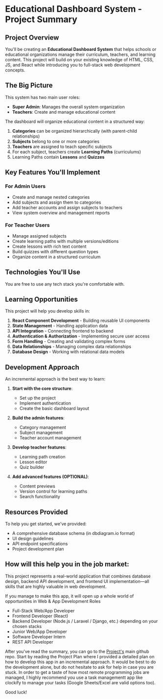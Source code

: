 # Educational Dashboard System - Project Summary

## Project Overview

You'll be creating an **Educational Dashboard System** that helps schools or educational organizations manage their curriculum, teachers, and learning content. This project will build on your existing knowledge of HTML, CSS, JS, and React while introducing you to full-stack web development concepts.

## The Big Picture

This system has two main user roles:
- **Super Admin**: Manages the overall system organization
- **Teachers**: Create and manage educational content

The dashboard will organize educational content in a structured way:
1. **Categories** can be organized hierarchically (with parent-child relationships)
2. **Subjects** belong to one or more categories
3. **Teachers** are assigned to teach specific subjects
4. For each subject, teachers create **Learning Paths** (curriculums)
5. Learning Paths contain **Lessons** and **Quizzes**

## Key Features You'll Implement

### For Admin Users
- Create and manage nested categories
- Add subjects and assign them to categories
- Add teacher accounts and assign subjects to teachers
- View system overview and management reports

### For Teacher Users
- Manage assigned subjects
- Create learning paths with multiple versions/editions
- Create lessons with rich text content
- Build quizzes with different question types
- Organize content in a structured curriculum

## Technologies You'll Use
You are free to use any tech stack you're comfortable with.

## Learning Opportunities

This project will help you develop skills in:
1. **React Component Development** - Building reusable UI components
2. **State Management** - Handling application data
3. **API Integration** - Connecting frontend to backend
4. **Authentication & Authorization** - Implementing secure user access
5. **Form Handling** - Creating and validating complex forms
6. **Data Relationships** - Managing complex data relationships
7. **Database Design** - Working with relational data models

## Development Approach

An incremental approach is the best way to learn:

1. **Start with the core structure**:
   - Set up the project
   - Implement authentication
   - Create the basic dashboard layout

2. **Build the admin features**:
   - Category management
   - Subject management
   - Teacher account management

3. **Develop teacher features**:
   - Learning path creation
   - Lesson editor
   - Quiz builder

4. **Add advanced features (OPTIONAL)**:
   - Content previews
   - Version control for learning paths
   - Search functionality

## Resources Provided

To help you get started, we've provided:
- A comprehensive database schema (in dbdiagram.io format)
- UI design guidelines
- API endpoint specifications
- Project development plan

## How will this help you in the job market:

This project represents a real-world application that combines database design, backend API development, and frontend UI implementation—all skills that are highly valuable in web development. 

If you manage to make this app, it will open up a whole world of opportunities in Web & App Development Roles
  - Full-Stack Web/App Developer
  - Frontend Developer (React)
  - Backend Developer (Node.js / Laravel / Django, etc.) depending on your chosen stacks
  - Junior Web/App Developer
  - Software Developer Intern
  - REST API Developer

After you've read the summary, you can go to the [Project's](https://github.com/mouradsme/siine-lman) main github repo.
Start by reading the Project Plan where I provided a detailed plan on how to develop this app in an incremental approach.
It would be best to do the development alone, but do not hesitate to ask for help in case you are stuck.
In order to get a taste of how most remote programming jobs are managed, I highly recommend you use a task managementt app like clockify to manage your tasks (Google Sheets/Excel are valid options too).

Good luck!
